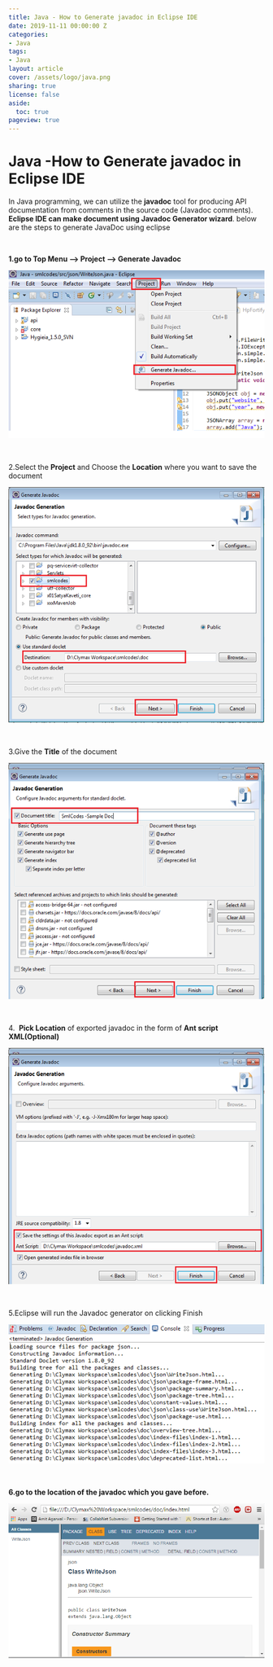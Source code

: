 ```yaml
---
title: Java - How to Generate javadoc in Eclipse IDE
date: 2019-11-11 00:00:00 Z
categories:
- Java
tags:
- Java
layout: article
cover: /assets/logo/java.png
sharing: true
license: false
aside:
  toc: true
pageview: true
---
```


# Java -How to Generate javadoc in Eclipse IDE

In Java programming, we can utilize the **javadoc** tool for producing API
documentation from comments in the source code (Javadoc comments). **Eclipse IDE
can make document using Javadoc Generator wizard**. below are the steps to
generate JavaDoc using eclipse

 

**1.go to Top Menu --\> Project --\> Generate Javadoc**

![how to generate javadoc in eclipse](media/3f33c4c640247f905704ac343ef3be5f.png)

 

2.Select the **Project** and Choose the **Location** where you want to save the
document

![how to generate javadoc in eclipse](media/e7249a8e6f63b3cf3832d11e1f6b237f.png)

 

3.Give the **Title** of the document

![how to generate javadoc in eclipse](media/75ffcc57b2f12f9c7783fed537225934.png)

 

4.  **Pick Location** of exported javadoc in the form of **Ant script
XML(Optional)** 

![how to generate javadoc in eclipse](media/e8a53e7db1c8b85078fbb31470724857.png)

 

5.Eclipse will run the Javadoc generator on clicking Finish

![how to generate javadoc in eclipse](media/b4b1ddf8f1fe45baa7bf3082ba4b2ab9.png)

 

**6.go to the location of the javadoc which you gave before.**

![how to generate javadoc in eclipse](media/79e78f58a50a4e77fd474560753db52e.png)

